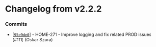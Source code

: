 # Changelog from v2.2.2
### Commits
* [[`95e9de0`](http://github.com/smart-evolution/shapi/commit/95e9de0619f97cfdaafad76748fa0405b7b828f4)] - HOME-271 - Improve logging and fix related PROD issues (#111) (Oskar Szura)